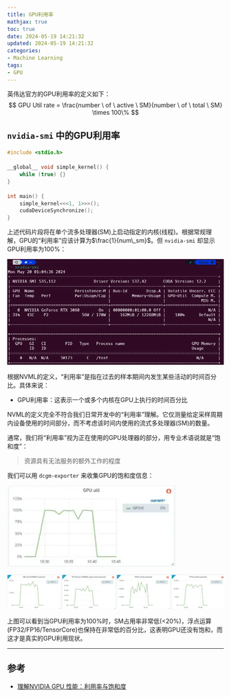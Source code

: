 ```yaml
---
title: GPU利用率
mathjax: true
toc: true
date: 2024-05-19 14:21:32
updated: 2024-05-19 14:21:32
categories:
- Machine Learning
tags:
- GPU
---
```

英伟达官方的GPU利用率的定义如下：
$$
GPU Util rate = \frac{number \  of \ active \ SM}{number \ of \ total \ SM} \times 100\%
$$

<!--more-->

## `nvidia-smi` 中的GPU利用率

```cpp
#include <stdio.h>

__global__ void simple_kernel() {
    while (true) {}
}

int main() {
    simple_kernel<<<1, 1>>>();
    cudaDeviceSynchronize();
}
```

上述代码片段将在单个流多处理器(SM)上启动指定的内核(线程)。根据常规理解，GPU的“利用率”应该计算为$\frac{1}{num\_sm}$。但 `nvidia-smi` 却显示GPU利用率为100%：

![nvidia-smi](https://raw.githubusercontent.com/TransformersWsz/picx-images-hosting/master/image.45hhpwcfe7.webp)

根据NVML的定义，“利用率”是指在过去的样本期间内发生某些活动的时间百分比。具体来说：

- GPU利用率：这表示一个或多个内核在GPU上执行的时间百分比

NVML的定义完全不符合我们日常开发中的“利用率”理解。它仅测量给定采样周期内设备使用的时间部分，而不考虑该时间内使用的流式多处理器(SM)的数量。

通常，我们将“利用率”视为正在使用的GPU处理器的部分，用专业术语说就是“饱和度”：

> 资源具有无法服务的额外工作的程度

我们可以用 `dcgm-exporter` 来收集GPU的饱和度信息：

![gpu-util](https://raw.githubusercontent.com/TransformersWsz/picx-images-hosting/master/image.4g4bj2yxql.webp)

![sm](https://raw.githubusercontent.com/TransformersWsz/picx-images-hosting/master/image.7w6nb6993e.webp)


上图可以看到当GPU利用率为100%时，SM占用率非常低(<20%)，浮点运算(FP32/FP16/TensorCore)也保持在非常低的百分比，这表明GPU还没有饱和，而这才是真实的GPU利用现状。

___

## 参考
- [理解NVIDIA GPU 性能：利用率与饱和度](https://mp.weixin.qq.com/s/4_An51JuRGWTU0dLgZYHpQ)